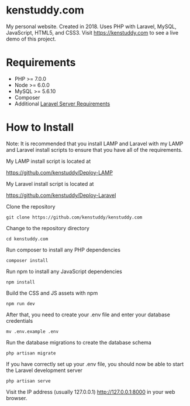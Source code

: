 # kenstuddy.com
My personal website. Created in 2018. Uses PHP with Laravel, MySQL, JavaScript, HTML5, and CSS3. Visit https://kenstuddy.com to see a live demo of this project.

# Requirements
* PHP >= 7.0.0
* Node >= 6.0.0
* MySQL >= 5.6.10
* Composer
* Additional [Laravel Server Requirements](https://laravel.com/docs/5.5/installation#server-requirements)

# How to Install
Note: It is recommended that you install LAMP and Laravel with my LAMP and Laravel install scripts to ensure that you have all of the requirements.

My LAMP install script is located at

https://github.com/kenstuddy/Deploy-LAMP

My Laravel install script is located at

https://github.com/kenstuddy/Deploy-Laravel

Clone the repository

```
git clone https://github.com/kenstuddy/kenstuddy.com
```

Change to the repository directory

```
cd kenstuddy.com
```

Run composer to install any PHP dependencies

```
composer install
```

Run npm to install any JavaScript dependencies

```
npm install
```

Build the CSS and JS assets with npm

```
npm run dev
```

After that, you need to create your .env file and enter your database credentials

```
mv .env.example .env
```

Run the database migrations to create the database schema 

```
php artisan migrate
```

If you have correctly set up your .env file, you should now be able to start the Laravel development server

```
php artisan serve
```

Visit the IP address (usually 127.0.0.1) http://127.0.0.1:8000 in your web browser.

